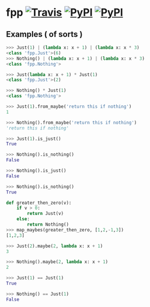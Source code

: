 # fpp [![Travis](https://img.shields.io/travis/faineance/fpp.svg?style=flat-square)](https://travis-ci.org/faineance/fpp) [![PyPI](https://img.shields.io/pypi/faineance/fpp.svg?style=flat-square)](https://pypi.python.org/pypi?name=fpp) [![PyPI](https://img.shields.io/pypi/faineance/fpp.svg?style=flat-square)](https://pypi.python.org/pypi?name=fpp)

## Examples ( of sorts )
```python
>>> Just(1) | (lambda x: x + 1) | (lambda x: x * 3)
<class 'fpp.Just'>(6)
>>> Nothing() | (lambda x: x + 1) | (lambda x: x * 3)
<class 'fpp.Nothing'>

>>> Just(lambda x: x + 1) * Just(1)
<class 'fpp.Just'>(2)

>>> Nothing() * Just(1)
<class 'fpp.Nothing'>

>>> Just(1).from_maybe('return this if nothing')
1

>>> Nothing().from_maybe('return this if nothing')
'return this if nothing'

>>> Just(1).is_just()
True

>>> Nothing().is_nothing()
False

>>> Nothing().is_just()
False

>>> Nothing().is_nothing()
True

def greater_then_zero(v):
    if v > 0:
        return Just(v)
    else:
        return Nothing()
>>> map_maybes(greater_then_zero, [1,2,-1,3])
[1,2,3]

>>> Just(2).maybe(2, lambda x: x + 1)
3

>>> Nothing().maybe(2, lambda x: x + 1)
2

>>> Just(1) == Just(1)
True

>>> Nothing() == Just(1)
False

```